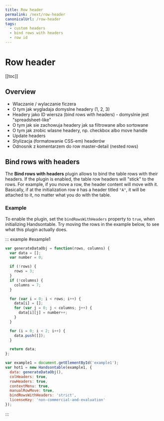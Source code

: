 ```yaml
---
title: Row header
permalink: /next/row-header
canonicalUrl: /row-header
tags:
  - custom headers
  - bind rows with headers
  - row id
---
```


# Row header

[[toc]]

## Overview

- Wlaczanie / wylaczanie ficzera
- O tym jak wygladaja domyslne headery (1, 2, 3)
- Headery jako ID wiersza (bind rows with headers) - domyslnie jest "spreadsheet-like"
- O tym jak sie zachowuja headery jak sa filtrowane albo sortowane
- O tym jak zrobic wlasne headery, np. checkbox albo move handle
- Update headers
- Stylizacja (formatowanie CSS-em) headerów
- Odnosnik z komentarzem do row master-detail (nested rows)

## Bind rows with headers

The **Bind rows with headers** plugin allows to bind the table rows with their headers.
If the plugin is enabled, the table row headers will "stick" to the rows. For example, if you move a row, the header content will move with it. Basically, if at the initialization row `0` has a header titled `"A"`, it will be attached to it, no matter what you do with the table.

### Example

To enable the plugin, set the `bindRowsWithHeaders` property to `true`, when initializing Handsontable.
Try moving the rows in the example below, to see what this plugin actually does.

::: example #example1
```js
var generateDataObj = function(rows, columns) {
  var data = [];
  var number = 0;

  if (!rows) {
    rows = 3;
  }
  if (!columns) {
    columns = 7;
  }

  for (var i = 0; i < rows; i++) {
    data[i] = [];
    for (var j = 0; j < columns; j++) {
      data[i][j] = number++;
    }
  }

  for (i = 0; i < 2; i++) {
    data.push([]);
  }

  return data;
};

var example1 = document.getElementById('example1');
var hot1 = new Handsontable(example1, {
  data: generateDataObj(),
  colHeaders: true,
  rowHeaders: true,
  contextMenu: true,
  manualRowMove: true,
  bindRowsWithHeaders: 'strict',
  licenseKey: 'non-commercial-and-evaluation'
});
```
:::
